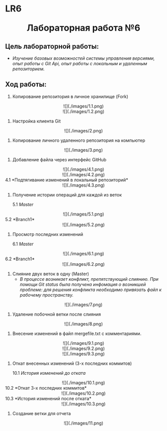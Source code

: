 #  LR6 <p align="center"> Лабораторная работа №6 </p>

## Цель лабораторной работы: 
- *Изучение базовых возможностей системы
управления версиями, опыт работы с Git Api, опыт работы с локальным и
удаленным репозиторием.* 

## Ход работы: 

1. Копирование репозитория в личное хранилище (Fork)
<center>![](./images/1.1.png)</center>
<center>![](./images/1.2.png)</center>

1. Настройка клиента Git
<center>![](./images/2.png)</center>

1. Копирование личного удаленного репозитория на компьютер
<center>![](./images/3.png)</center>

1. Добавление файла через интерфейс GitHub
<center>![](./images/4.1.png)</center>
<center>![](./images/4.2.png)</center>
	4.1 *Подтягивание изменений в локальный репозиторий*
<center>![](./images/4.3.png)</center>

1. Получение истории операций для каждой из веток  

	5.1 *Master*
<center>![](./images/5.1.png)</center>
	5.2 *Branch1*
<center>![](./images/5.2.png)</center>

1. Просмотр последних изменений

	6.1 *Master*
<center>![](./images/6.1.png)</center>
	6.2 *Branch1*
<center>![](./images/6.2.png)</center>

1. Cлияние двух веток в одну (Master)
   - *В процессе возникает конфликт, препятствующий слиянию. При помощи Git status была получена инфомация о возникшей проблеме:
для решения конфликта необходимо привязать файл к рабочему пространству.*
<center>![](./images/7.png)</center>
  
1. Удаление побочной ветки после слияния
<center>![](./images/8.png)</center>

1. Внесение изменений в файл mergefile.txt с комментариями.
<center>![](./images/9.1.png)</center>
<center>![](./images/9.2.png)</center>
<center>![](./images/9.3.png)</center>

1. Откат внесенных изменений (3-х последних коммитов)

	10.1 *История изменений до отката*
<center>![](./images/10.1.png)</center>
	10.2 *Откат 3-х последних коммитов*
<center>![](./images/10.2.png)</center>
	10.3 *История изменений после отката*
<center>![](./images/10.3.png)</center>

1. Создание ветки для отчета
<center>![](./images/11.png)</center>
